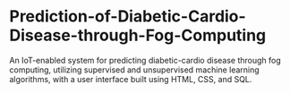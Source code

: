 # Prediction-of-Diabetic-Cardio-Disease-through-Fog-Computing
An IoT-enabled system for predicting diabetic-cardio disease through fog computing, utilizing supervised and unsupervised machine learning algorithms, with a user interface built using HTML, CSS, and SQL.
